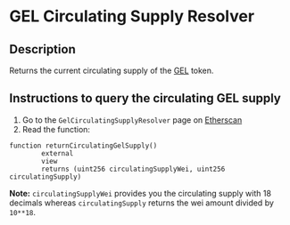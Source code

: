 # GEL Circulating Supply Resolver

## Description

Returns the current circulating supply of the [GEL](https://etherscan.io/token/0x15b7c0c907e4c6b9adaaaabc300c08991d6cea05) token.

## Instructions to query the circulating GEL supply

1. Go to the `GelCirculatingSupplyResolver` page on [Etherscan](https://etherscan.io/address/0x54D6CFC43299115535020173b7C00765E521Eca1#readContract)
2. Read the function:

```
function returnCirculatingGelSupply()
        external
        view
        returns (uint256 circulatingSupplyWei, uint256 circulatingSupply)
```

**Note:** `circulatingSupplyWei` provides you the circulating supply with 18 decimals whereas `circulatingSupply` returns the wei amount divided by `10**18`.
